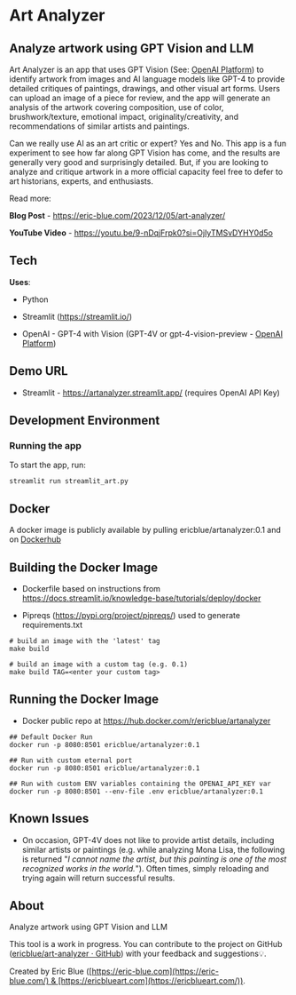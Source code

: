# 

# Art Analyzer

## Analyze artwork using GPT Vision and LLM

Art Analyzer is an app that uses GPT Vision (See: [OpenAI Platform](https://platform.openai.com/docs/guides/vision)) to identify artwork from images and AI language models like GPT-4 to provide detailed critiques of paintings, drawings, and other visual art forms. Users can upload an image of a piece for review, and the app will generate an analysis of the artwork covering composition, use of color, brushwork/texture, emotional impact, originality/creativity, and recommendations of similar artists and paintings.

Can we really use AI as an art critic or expert? Yes and No. This app is a fun experiment to see how far along GPT Vision has come, and the results are generally very good and surprisingly detailed. But, if you are looking to analyze and critique artwork in a more official capacity feel free to defer to art historians, experts, and enthusiasts.



Read more:

**Blog Post** - https://eric-blue.com/2023/12/05/art-analyzer/

**YouTube Video** - https://youtu.be/9-nDqjFrpk0?si=OjIyTMSvDYHY0d5o



## Tech

**Uses**:

* Python

* Streamlit (https://streamlit.io/)

* OpenAI - GPT-4 with Vision (GPT-4V or gpt-4-vision-preview - [OpenAI Platform](https://platform.openai.com/docs/guides/vision))

## Demo URL

* Streamlit - https://artanalyzer.streamlit.app/ (requires OpenAI API Key)

## Development Environment

### Running the app

To start the app, run:

```
streamlit run streamlit_art.py
```

## Docker

A docker image is publicly available by pulling ericblue/artanalyzer:0.1 and on  [Dockerhub](https://hub.docker.com/repository/docker/ericblue/artanalyzer/general)

## Building the Docker Image

* Dockerfile based on instructions from https://docs.streamlit.io/knowledge-base/tutorials/deploy/docker

* Pipreqs (https://pypi.org/project/pipreqs/) used to generate requirements.txt


```
# build an image with the 'latest' tag
make build

# build an image with a custom tag (e.g. 0.1)
make build TAG=<enter your custom tag>
```   

## Running the Docker Image

* Docker public repo at https://hub.docker.com/r/ericblue/artanalyzer


```
## Default Docker Run
docker run -p 8080:8501 ericblue/artanalyzer:0.1

## Run with custom eternal port
docker run -p 8080:8501 ericblue/artanalyzer:0.1

## Run with custom ENV variables containing the OPENAI_API_KEY var
docker run -p 8080:8501 --env-file .env ericblue/artanalyzer:0.1
```   


## Known Issues

- On occasion, GPT-4V does not like to provide artist details, including similar artists or paintings (e.g. while analyzing Mona Lisa, the following is returned "*I cannot name the artist, but this painting is one of the most recognized works in the world.*").  Often times, simply reloading and trying again will return successful results.



## About

Analyze artwork using GPT Vision and LLM

This tool is a work in progress. You can contribute to the project on GitHub ([ericblue/art-analyzer · GitHub](https://github.com/ericblue/art-analyzer)) with your feedback and suggestions💡.

Created by Eric Blue ([https://eric-blue.com](https://eric-blue.com/) & [https://ericblueart.com](https://ericblueart.com/)).
